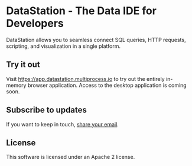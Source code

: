# DataStation - The Data IDE for Developers

DataStation allows you to seamless connect SQL queries, HTTP requests,
scripting, and visualization in a single platform.

## Try it out

Visit https://app.datastation.multiprocess.io to try out the entirely
in-memory browser application. Access to the desktop application is
coming soon.

## Subscribe to updates

If you want to keep in touch, [share your
email](https://forms.gle/wH5fdxrxXwZHoNxk8).

## License

This software is licensed under an Apache 2 license.
